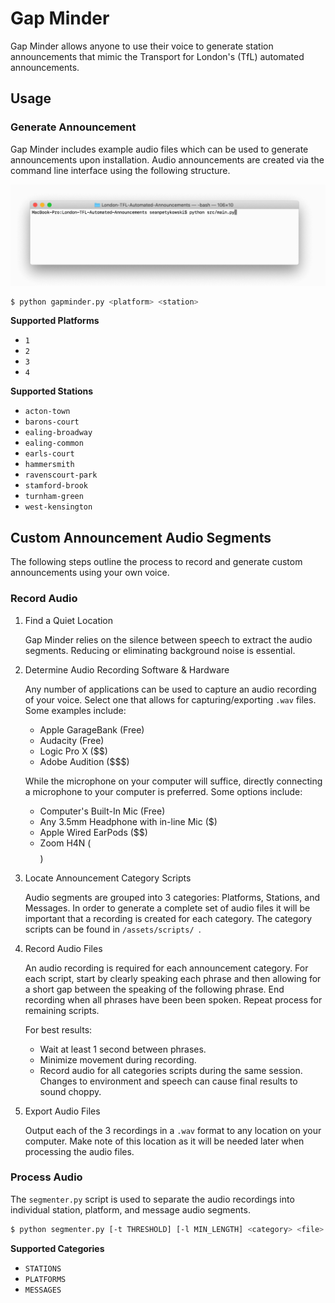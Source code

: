 # Gap Minder

Gap Minder allows anyone to use their voice to generate station announcements that mimic the Transport for London's (TfL) automated announcements.

## Usage
### Generate Announcement

Gap Minder includes example audio files which can be used to generate announcements upon installation. Audio announcements are created via the command line interface using the following structure.

![demo](./examples/demo.gif)

```bash
$ python gapminder.py <platform> <station>
```

**Supported Platforms**

* `1`
* `2`
* `3`
* `4`

**Supported Stations**

* `acton-town`
* `barons-court`
* `ealing-broadway`
* `ealing-common`
* `earls-court`
* `hammersmith`
* `ravenscourt-park`
* `stamford-brook`
* `turnham-green`
* `west-kensington`

## Custom Announcement Audio Segments

The following steps outline the process to record and generate custom announcements using your own voice.

### Record Audio

1. Find a Quiet Location

   Gap Minder relies on the silence between speech to extract the audio segments. Reducing or eliminating background noise is essential.

2. Determine Audio Recording Software & Hardware

   Any number of applications can be used to capture an audio recording of your voice. Select one that allows for capturing/exporting `.wav` files. Some examples include:

   * Apple GarageBank (Free)
   * Audacity (Free)
   * Logic Pro X ($$)
   * Adobe Audition ($$$)

   While the microphone on your computer will suffice, directly connecting a microphone to your computer is preferred. Some options include:

   * Computer's Built-In Mic (Free)
   * Any 3.5mm Headphone with in-line Mic ($)
   * Apple Wired EarPods ($$)
   * Zoom H4N ($$$$)

3. Locate Announcement Category Scripts

   Audio segments are grouped into 3 categories: Platforms, Stations, and Messages. In order to generate a complete set of audio files it will be important that a recording is created for each category. The category scripts can be found in `/assets/scripts/ `.

4. Record Audio Files

   An audio recording is required for each announcement category. For each script, start by clearly speaking each phrase and then allowing for a short gap between the speaking of the following phrase. End recording when all phrases have been been spoken. Repeat process for remaining scripts.

   For best results:

   * Wait at least 1 second between phrases.
   * Minimize movement during recording.
   * Record audio for all categories scripts during the same session. Changes to environment and speech can cause final results to sound choppy.

5. Export Audio Files

   Output each of the 3 recordings in a `.wav` format to any location on your computer. Make note of this location as it will be needed later when processing the audio files.

### Process Audio

The `segmenter.py` script is used to separate the audio recordings into individual station, platform, and message audio segments.

```bash
$ python segmenter.py [-t THRESHOLD] [-l MIN_LENGTH] <category> <file>
```

**Supported Categories**

* `STATIONS`
* `PLATFORMS`
* `MESSAGES`

